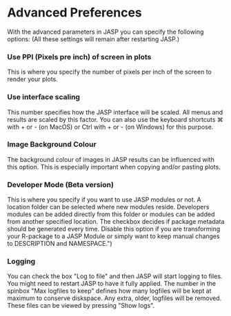 
Advanced Preferences
=========

With the advanced parameters in JASP you can specify the following options:
(All these settings will remain after restarting JASP.)

### Use PPI (Pixels pre inch) of screen in plots

This is where you specify the number of pixels per inch of the screen
to render your plots.

### Use interface scaling

This number specifies how the JASP interface will be scaled.
All menus and results are scaled by this factor.
You can also use the keyboard shortcuts &#8984; with + or - (on MacOS) or Ctrl with + or - (on Windows) for
this purpose.


### Image Background Colour

The background colour of images in JASP results can be influenced with this option.
This is especially important when copying and/or pasting plots.


### Developer Mode (Beta version)

This is where you specify if you want to use JASP modules or not.
A location folder can be selected where new modules reside.
Developers modules can be added directly from this folder or modules
can be added from another specified location.
The checkbox decides if package metadata should be generated every time.
Disable this option if you are transforming your R-package to a JASP Module
or simply want to keep manual changes to DESCRIPTION and NAMESPACE.")

### Logging
You can check the box  "Log to file" and then JASP will start logging to files. You might need to restart JASP to have it fully applied.
The number in the spinbox "Max logfiles to keep" defines how many logfiles will be kept at maximum to conserve diskspace. Any extra, older, logfiles will be removed.
These files can be viewed by pressing "Show logs".
